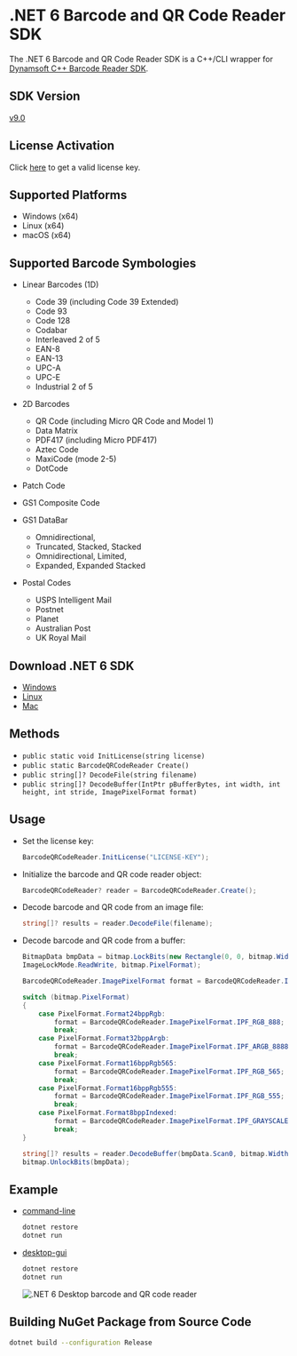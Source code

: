 # .NET 6 Barcode and QR Code Reader SDK
The .NET 6 Barcode and QR Code Reader SDK is a C++/CLI wrapper for [Dynamsoft C++ Barcode Reader SDK](https://www.dynamsoft.com/barcode-reader/sdk-desktop-server/).

## SDK Version
[v9.0](https://www.dynamsoft.com/barcode-reader/downloads//#desktop)

## License Activation
Click [here](https://www.dynamsoft.com/customer/license/trialLicense?product=dbr) to get a valid license key.

## Supported Platforms
- Windows (x64)
- Linux (x64)
- macOS (x64)

## Supported Barcode Symbologies
- Linear Barcodes (1D)
  - Code 39 (including Code 39 Extended)
  - Code 93
  - Code 128
  - Codabar
  - Interleaved 2 of 5
  - EAN-8
  - EAN-13
  - UPC-A
  - UPC-E
  - Industrial 2 of 5

- 2D Barcodes
  - QR Code (including Micro QR Code and Model 1)
  - Data Matrix
  - PDF417 (including Micro PDF417)
  - Aztec Code
  - MaxiCode (mode 2-5)
  - DotCode

- Patch Code
- GS1 Composite Code
- GS1 DataBar
  - Omnidirectional,
  - Truncated, Stacked, Stacked
  - Omnidirectional, Limited,
  - Expanded, Expanded Stacked

- Postal Codes
  - USPS Intelligent Mail
  - Postnet
  - Planet
  - Australian Post
  - UK Royal Mail

## Download .NET 6 SDK
* [Windows](https://dotnet.microsoft.com/en-us/download#windowscmd)
* [Linux](https://dotnet.microsoft.com/en-us/download#linuxubuntu)
* [Mac](https://dotnet.microsoft.com/en-us/download#macos)

## Methods
- `public static void InitLicense(string license)`
- `public static BarcodeQRCodeReader Create()`
- `public string[]? DecodeFile(string filename)`
- `public string[]? DecodeBuffer(IntPtr pBufferBytes, int width, int height, int stride, ImagePixelFormat format)`
## Usage
- Set the license key:
    
    ```csharp
    BarcodeQRCodeReader.InitLicense("LICENSE-KEY"); 
    ```
- Initialize the barcode and QR code reader object:
    
    ```csharp
    BarcodeQRCodeReader? reader = BarcodeQRCodeReader.Create();
    ```
- Decode barcode and QR code from an image file:

    ```csharp
    string[]? results = reader.DecodeFile(filename);
    ```    

- Decode barcode and QR code from a buffer:
    
    ```csharp
    BitmapData bmpData = bitmap.LockBits(new Rectangle(0, 0, bitmap.Width, bitmap.Height),
    ImageLockMode.ReadWrite, bitmap.PixelFormat);

    BarcodeQRCodeReader.ImagePixelFormat format = BarcodeQRCodeReader.ImagePixelFormat.IPF_ARGB_8888;

    switch (bitmap.PixelFormat)
    {
        case PixelFormat.Format24bppRgb:
            format = BarcodeQRCodeReader.ImagePixelFormat.IPF_RGB_888;
            break;
        case PixelFormat.Format32bppArgb:
            format = BarcodeQRCodeReader.ImagePixelFormat.IPF_ARGB_8888;
            break;
        case PixelFormat.Format16bppRgb565:
            format = BarcodeQRCodeReader.ImagePixelFormat.IPF_RGB_565;
            break;
        case PixelFormat.Format16bppRgb555:
            format = BarcodeQRCodeReader.ImagePixelFormat.IPF_RGB_555;
            break;
        case PixelFormat.Format8bppIndexed:
            format = BarcodeQRCodeReader.ImagePixelFormat.IPF_GRAYSCALED;
            break;
    }

    string[]? results = reader.DecodeBuffer(bmpData.Scan0, bitmap.Width, bitmap.Height, bmpData.Stride, format);
    bitmap.UnlockBits(bmpData);
    ```

## Example
- [command-line](example/command-line)
    
    ```bash
    dotnet restore
    dotnet run
    ```
- [desktop-gui](example/desktop-gui)
    
    ```bash
    dotnet restore
    dotnet run
    ```
    
    ![.NET 6 Desktop barcode and QR code reader](https://camo.githubusercontent.com/0218813daf4f27916d51d7104c56e89c0e3797eea8a6bc4e8b351654912d24ee/68747470733a2f2f7777772e636f6465706f6f6c2e62697a2f77702d636f6e74656e742f75706c6f6164732f323031392f31312f6e65742d636f72652d626172636f64652d7265616465722e706e67)


## Building NuGet Package from Source Code

```bash
dotnet build --configuration Release
```
